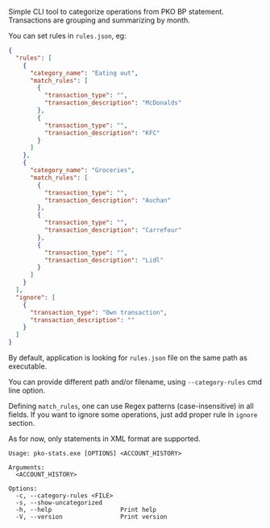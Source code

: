 Simple CLI tool to categorize operations from PKO BP statement. Transactions are grouping and summarizing by month. 

You can set rules in  `rules.json`, eg:

```json
{
  "rules": [
    {
      "category_name": "Eating out",
      "match_rules": [
        {
          "transaction_type": "",
          "transaction_description": "McDonalds"
        },
        {
          "transaction_type": "",
          "transaction_description": "KFC"
        }
      ]
    },
    {
      "category_name": "Groceries",
      "match_rules": [
        {
          "transaction_type": "",
          "transaction_description": "Auchan"
        },
        {
          "transaction_type": "",
          "transaction_description": "Carrefour"
        },
        {
          "transaction_type": "",
          "transaction_description": "Lidl"
        }
      ]
    }
  ],
  "ignore": [
    {
      "transaction_type": "Own transaction",
      "transaction_description": ""
    }
  ]
}
```
By default, application is looking for `rules.json` file on the same path as executable. 

You can provide different path and/or filename, using `--category-rules` cmd line option. 

Defining `match_rules`, one can use Regex patterns (case-insensitive) in all fields. 
If you want to ignore some operations, just add proper rule in `ignore` section.

As for now, only statements in XML format are supported.

```
Usage: pko-stats.exe [OPTIONS] <ACCOUNT_HISTORY>

Arguments:
  <ACCOUNT_HISTORY>

Options:
  -c, --category-rules <FILE>
  -s, --show-uncategorized
  -h, --help                   Print help
  -V, --version                Print version
  ```
